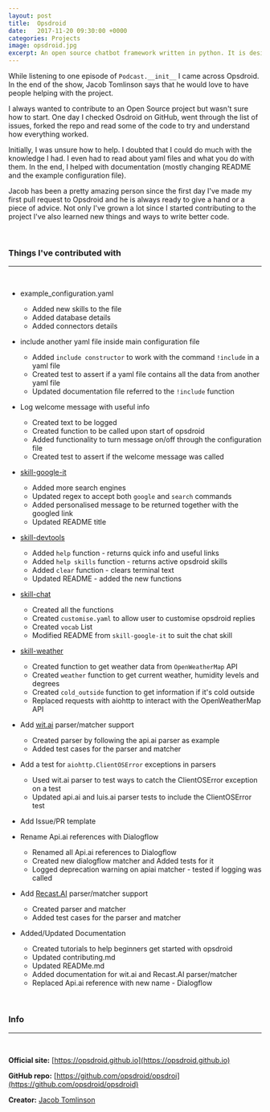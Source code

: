 ```yaml
---
layout: post
title:  Opsdroid
date:   2017-11-20 09:30:00 +0000
categories: Projects
image: opsdroid.jpg
excerpt: An open source chatbot framework written in python. It is designed to be extendable, scalable and simple.
---
```

While listening to one episode of `Podcast.__init__` I came across Opsdroid. In the end of the show, Jacob Tomlinson says that he would love to have people helping with the project.  

I always wanted to contribute to an Open Source project but wasn't sure how to start. One day I checked Osdroid on GitHub, went through the list of issues, forked the repo and read some of the code to try and understand how everything worked.

Initially, I was unsure how to help. I doubted that I could do much with the knowledge I had. I even had to read about yaml files and what you do with them. In the end, I helped with documentation (mostly changing README and the example configuration file).

Jacob has been a pretty amazing person since the first day I've made my first pull request to Opsdroid and he is always ready to give a hand or a piece of advice. Not only I've grown a lot since I started contributing to the project I've also learned new things and ways to write better code.

&nbsp;
### Things I've contributed with
------
&nbsp;
- example_configuration.yaml
  - Added new skills to the file
  - Added database details
  - Added connectors details

- include another yaml file inside main configuration file
  - Added `include constructor` to work with the command `!include` in a yaml file
  - Created test to assert if a yaml file contains all the data from another yaml file
  - Updated documentation file referred to the `!include` function

- Log welcome message with useful info
  - Created text to be logged
  - Created function to be called upon start of opsdroid
  - Added functionality to turn message on/off through the configuration file
  - Created test to assert if the welcome message was called

- [skill-google-it](https://github.com/opsdroid/skill-google-it)
  - Added more search engines
  - Updated regex to accept both `google` and `search` commands
  - Added personalised message to be returned together with the googled link
  - Updated README title

- [skill-devtools](https://github.com/opsdroid/skill-devtools/)
  - Added `help` function - returns quick info and useful links
  - Added `help skills` function - returns active opsdroid skills
  - Added `clear` function - clears terminal text
  - Updated README - added the new functions

- [skill-chat](https://github.com/FabioRosado/skill-chat)
  - Created all the functions
  - Created `customise.yaml` to allow user to customise opsdroid replies
  - Created `vocab` List
  - Modified README from `skill-google-it` to suit the chat skill

- [skill-weather](https://github.com/FabioRosado/skill-weather/)
  - Created function to get weather data from `OpenWeatherMap` API
  - Created `weather` function to get current weather, humidity levels and degrees
  - Created `cold_outside` function to get information if it's cold outside
  - Replaced requests with aiohttp to interact with the OpenWeatherMap API

- Add [wit.ai](https://wit.ai) parser/matcher support
  - Created parser by following the api.ai parser as example
  - Added test cases for the parser and matcher

- Add a test for `aiohttp.ClientOSError` exceptions in parsers
  - Used wit.ai parser to test ways to catch the ClientOSError exception on a test
  - Updated api.ai and luis.ai parser tests to include the ClientOSError test

- Add Issue/PR template 

- Rename Api.ai references with Dialogflow
  - Renamed all Api.ai references to Dialogflow
  - Created new dialogflow matcher and Added tests for it
  - Logged deprecation warning on apiai matcher - tested if logging was called

- Add [Recast.AI](https://recast.ai/) parser/matcher support
  - Created parser and matcher
  - Added test cases for the parser and matcher
  
- Added/Updated Documentation
  - Created tutorials to help beginners get started with opsdroid
  - Updated contributing.md
  - Updated READMe.md
  - Added documentation for wit.ai and Recast.AI parser/matcher
  - Replaced Api.ai reference with new name - Dialogflow
  


&nbsp;
### Info
------
&nbsp;

**Official site:** [https://opsdroid.github.io](https://opsdroid.github.io)

**GitHub repo:** [https://github.com/opsdroid/opsdroi](https://github.com/opsdroid/opsdroid)

**Creator:** [Jacob Tomlinson](https://www.jacobtomlinson.co.uk)
